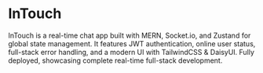 # InTouch
InTouch is a real-time chat app built with MERN, Socket.io, and Zustand for global state management. It features JWT authentication, online user status, full-stack error handling, and a modern UI with TailwindCSS &amp; DaisyUI. Fully deployed, showcasing complete real-time full-stack development.
